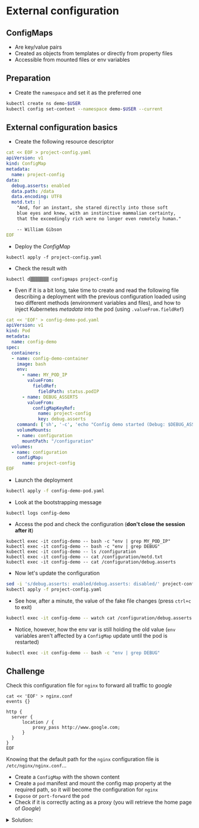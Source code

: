 # External configuration

## ConfigMaps

* Are key/value pairs
* Created as objects from templates or directly from property files
* Accessible from mounted files or env variables

## Preparation

* Create the `namespace` and set it as the preferred one

```bash
kubectl create ns demo-$USER
kubectl config set-context --namespace demo-$USER --current
```

## External configuration basics

* Create the following resource descriptor

```yaml
cat << EOF > project-config.yaml
apiVersion: v1
kind: ConfigMap
metadata:
  name: project-config
data:
  debug.asserts: enabled
  data.path: /data
  data.encoding: UTF8
  motd.txt: |
    "And, for an instant, she stared directly into those soft
    blue eyes and knew, with an instinctive mammalian certainty,
    that the exceedingly rich were no longer even remotely human."

    -- William Gibson
EOF
```

* Deploy the *ConfigMap*

```
kubectl apply -f project-config.yaml
```

* Check the result with

```
kubectl d▒▒▒▒▒▒▒ configmaps project-config
```

* Even if it is a bit long, take time to create and read the following file describing a deployment with the previous configuration loaded using two different methods (environment variables and files), and how to inject Kubernetes *metadata* into the pod (using `.valueFrom.fieldRef`)

```yaml
cat << 'EOF' > config-demo-pod.yaml
apiVersion: v1
kind: Pod
metadata:
  name: config-demo
spec:
  containers:
  - name: config-demo-container
    image: bash
    env:
      - name: MY_POD_IP
        valueFrom:
          fieldRef:
            fieldPath: status.podIP        
      - name: DEBUG_ASSERTS
        valueFrom:
          configMapKeyRef:
            name: project-config
            key: debug.asserts
    command: ['sh', '-c', 'echo "Config demo started (Debug: $DEBUG_ASSERTS)" && sleep 600']
    volumeMounts:
    - name: configuration
      mountPath: "/configuration"
  volumes:
  - name: configuration
    configMap:
      name: project-config
EOF
```

* Launch the deployment

```bash
kubectl apply -f config-demo-pod.yaml
```

* Look at the bootstrapping message

```
kubectl logs config-demo
```

* Access the pod and check the configuration (**don't close the session after it**)

```
kubectl exec -it config-demo -- bash -c "env | grep MY_POD_IP"
kubectl exec -it config-demo -- bash -c "env | grep DEBUG"
kubectl exec -it config-demo -- ls /configuration
kubectl exec -it config-demo -- cat /configuration/motd.txt
kubectl exec -it config-demo -- cat /configuration/debug.asserts
```

* Now let's update the configuration

```bash
sed -i 's/debug.asserts: enabled/debug.asserts: disabled/' project-config.yaml
kubectl apply -f project-config.yaml
```

* See how, after a minute, the value of the fake file changes (press `ctrl+c` to exit)

```bash
kubectl exec -it config-demo -- watch cat /configuration/debug.asserts
```
* Notice, however, how the env var is still holding the old value (`env` variables aren't affected by a `ConfigMap` update until the pod is restarted)

```bash
kubectl exec -it config-demo -- bash -c "env | grep DEBUG"
```

## Challenge

Check this configuration file for `nginx` to forward all traffic to *google*

```nginx
cat << 'EOF' > nginx.conf
events {}

http {
  server {
      location / {
          proxy_pass http://www.google.com;
      }
  }
}
EOF
```

Knowing that the default path for the `nginx` configuration file is `/etc/nginx/nginx.conf`...

* Create a `ConfigMap` with the shown content 
* Create a `pod` manifest and mount the config map property at the required path, so it will become the configuration for `nginx`
* `Expose` or `port-forward` the `pod`
* Check if it is correctly acting as a proxy (you will retrieve the home page of *Google*)

<details>
<summary>Solution:</summary>

```
cat << 'EOF' > nginx.conf
events {}

http {
  server {
      location / {
          proxy_pass http://www.google.com;
      }
  }
}
EOF
```

```bash
kubectl create configmap nginx-config-map --f▒▒▒-▒▒▒▒=nginx.conf 
```

```yaml
cat << 'EOF' > nginx-demo.yaml
apiVersion: v1
kind: Pod
metadata:
  name: nginx-demo
spec:
  volumes:
    - name: nginx-config
      configMap:
        name: nginx-config-map
  containers:
    - name: nginx
      image: nginx:alpine
      volumeMounts:
        - name: nginx-config
          subPath: nginx.conf
          mountPath: /etc/nginx/nginx.conf
EOF
```

```bash
kubectl apply -f nginx-demo.yaml 
kubectl logs nginx-demo
```

```bash
PORT=$(( ( RANDOM % 1000 )  + 8000 ))
echo $PORT
kubectl p▒▒▒-f▒▒▒▒▒▒ nginx-demo -n demo-$USER $PORT:80 --address='0.0.0.0' &
PID=$!
```

```bash
curl localhost:$PORT
```

```bash
kill -9 $PID
```
  
**Alternative approach**

```bash
cat << EOF > nginx-config-map.yaml
apiVersion: v1
kind: ConfigMap
metadata:
  name: nginx-config-map
data:
  wop: wip
  nginxconfig: |
    events {}
    
    http {
      server {
        location / {
            proxy_pass http://www.google.com;
        }
      }
    }
EOF
```

```bash
cat << EOF > nginx-pod.yaml
apiVersion: v1
kind: Pod
metadata:
  name: nginx-demo
spec:
  volumes:
    - name: nginx-config-volume
      configMap:
        name: nginx-config-map
  containers:
    - name: nginx
      image: nginx:alpine
      volumeMounts:
        - name: nginx-config-volume
          subPath: nginxconfig
          mountPath: /etc/nginx/nginx.conf
EOF

</details>


## Cleanup

* Delete everything

```bash
kubectl delete ns demo-$USER
```

